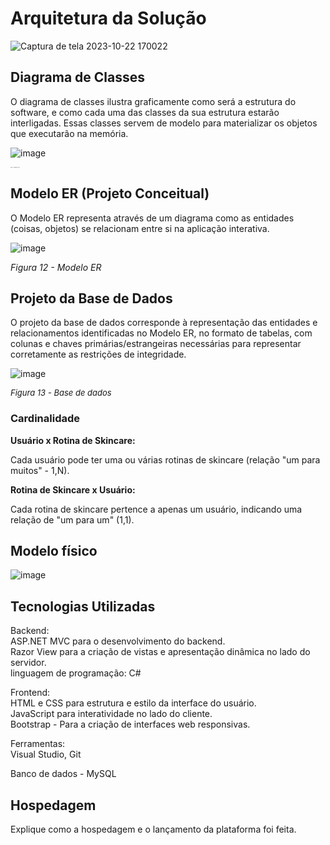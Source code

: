 # Arquitetura da Solução


![Captura de tela 2023-10-22 170022](https://github.com/ICEI-PUC-Minas-PMV-ADS/pmv-ads-2023-2-e2-proj-int-t4-projeto-skincare/assets/110791034/5bcd0f7b-1506-4e42-86b5-3cf2da3f6458)



## Diagrama de Classes

O diagrama de classes ilustra graficamente como será a estrutura do software, e como cada uma das classes da sua estrutura estarão interligadas. Essas classes servem de modelo para materializar os objetos que executarão na memória.

![image](https://github.com/ICEI-PUC-Minas-PMV-ADS/pmv-ads-2023-2-e2-proj-int-t4-projeto-skincare/assets/93337008/1db6454c-2dbf-49b1-8ea7-5db8e4d10642)


*<span style="font-size: 1px;">Figura 11 - Diagrama de classes</span>*


## Modelo ER (Projeto Conceitual)

O Modelo ER representa através de um diagrama como as entidades (coisas, objetos) se relacionam entre si na aplicação interativa.

![image](https://github.com/ICEI-PUC-Minas-PMV-ADS/pmv-ads-2023-2-e2-proj-int-t4-projeto-skincare/assets/93337008/f9227d1d-ae2b-46e3-a860-8af05a035c08)



*Figura 12 - Modelo ER*


## Projeto da Base de Dados

O projeto da base de dados corresponde à representação das entidades e relacionamentos identificadas no Modelo ER, no formato de tabelas, com colunas e chaves primárias/estrangeiras necessárias para representar corretamente as restrições de integridade.

![image](https://github.com/ICEI-PUC-Minas-PMV-ADS/pmv-ads-2023-2-e2-proj-int-t4-projeto-skincare/assets/93337008/3d3308a3-33e1-4c74-a0ca-9cdd2e1ad8d7)


*<font size="2"> Figura 13 - Base de dados </font>*

### Cardinalidade

**Usuário x Rotina de Skincare:**

Cada usuário pode ter uma ou várias rotinas de skincare (relação "um para muitos" - 1,N).

**Rotina de Skincare x Usuário:**

Cada rotina de skincare pertence a apenas um usuário, indicando uma relação de "um para um" (1,1).
<br>



## Modelo físico

![image](https://github.com/ICEI-PUC-Minas-PMV-ADS/pmv-ads-2023-2-e2-proj-int-t4-projeto-skincare/assets/93337008/5114d135-b646-4701-9c37-3acab04ca74d)



## Tecnologias Utilizadas

Backend:  <br>
ASP.NET MVC para o desenvolvimento do backend. <br>
Razor View para a criação de vistas e apresentação dinâmica no lado do servidor. <br>
linguagem de programação: C# <br>

Frontend: <br>
HTML e CSS para estrutura e estilo da interface do usuário. <br>
JavaScript para interatividade no lado do cliente. <br>
Bootstrap - Para a criação de interfaces web responsivas.   <br>

Ferramentas: <br>
Visual Studio, Git <br>


Banco de dados - MySQL <br>

## Hospedagem

Explique como a hospedagem e o lançamento da plataforma foi feita.


